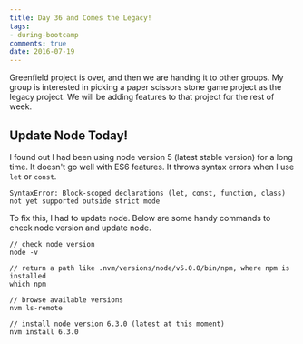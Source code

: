 ```yaml
---
title: Day 36 and Comes the Legacy!
tags: 
- during-bootcamp
comments: true
date: 2016-07-19
---
```


Greenfield project is over, and then we are handing it to other groups.  My group is interested in picking a paper scissors stone game project as the legacy project.  We will be adding features to that project for the rest of week. 


Update Node Today! 
-----------

I found out I had been using node version 5 (latest stable version) for a long time. It doesn't go well with ES6 features. It throws syntax errors when I use `let` or `const`.

```
SyntaxError: Block-scoped declarations (let, const, function, class) not yet supported outside strict mode
```

To fix this, I had to update node. Below are some handy commands to check node version and update node.

```
// check node version
node -v
```

```
// return a path like .nvm/versions/node/v5.0.0/bin/npm, where npm is installed
which npm
```

```
// browse available versions
nvm ls-remote
```

```
// install node version 6.3.0 (latest at this moment)
nvm install 6.3.0
```
